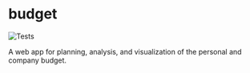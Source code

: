 # budget

![Tests](https://github.com/kira607/yaba/actions/workflows/tests.yaml/badge.svg)

A web app for planning, analysis, and visualization of the personal and company budget.
